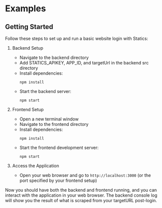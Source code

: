 # Examples

## Getting Started

Follow these steps to set up and run a basic website login with Statics:

1. Backend Setup
   - Navigate to the backend directory
   - Add STATICS_APIKEY, APP_ID, and targetUrl in the backend src directory
   - Install dependencies:
     ```
     npm install
     ```
   - Start the backend server:
     ```
     npm start
     ```

2. Frontend Setup
   - Open a new terminal window
   - Navigate to the frontend directory
   - Install dependencies:
     ```
     npm install
     ```
   - Start the frontend development server:
     ```
     npm start
     ```

3. Access the Application
   - Open your web browser and go to `http://localhost:3000` (or the port specified by your frontend setup)

Now you should have both the backend and frontend running, and you can interact with the application in your web browser.
The backend console log will show you the result of what is scraped from your targetURL post-login.
